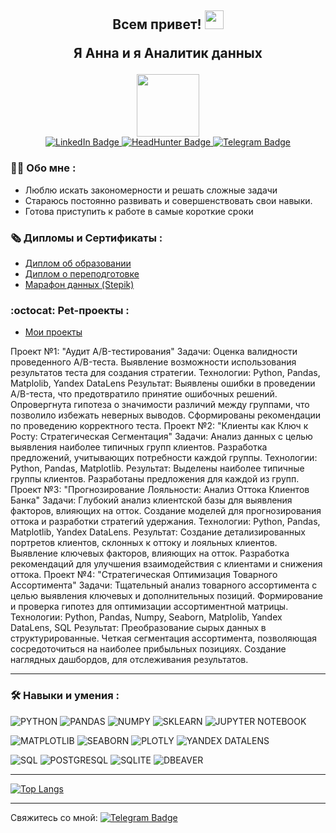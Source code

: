 <h2 align="center">
  Всем привет! 
  <img src="https://media.giphy.com/media/hvRJCLFzcasrR4ia7z/giphy.gif" width="30px"/>
  
  Я Анна и я Аналитик данных
</h2>

<div id="header" align="center">
  <img src="https://media4.giphy.com/media/v1.Y2lkPTc5MGI3NjExdnJrMW9vZjZnNDQ0NjB6eHFpamcwenYwZ2ljNXEyODc4d251c3BvcyZlcD12MV9pbnRlcm5hbF9naWZfYnlfaWQmY3Q9Zw/nNOAPjUdo4mpZFkDf8/giphy.gif" width="100"/>
</div>

<div id="badges" align="center">
  <a href="https://www.linkedin.com/in/anna-vakhrusheva-859448357/">
    <img src="https://img.shields.io/badge/LinkedIn-blue?style=for-the-badge&logo=linkedin&logoColor=white" alt="LinkedIn Badge"/>
  </a>
  <a href="https://perm.hh.ru/resume/7f1ba4dcff0e4818ae0039ed1f6d6c6a726e50">
    <img src="https://img.shields.io/badge/HeadHunter-red?style=for-the-badge&logo=twitter&logoColor=white" alt="HeadHunter Badge"/>
  </a>
  <a href="https://t.me/AnnaV_Winter">
    <img src="https://img.shields.io/badge/Telegram-blue?style=for-the-badge&logo=twitter&logoColor=white" alt="Telegram Badge"/>
  </a>
</div>

### :woman_technologist: Обо мне :

- Люблю искать закономерности и решать сложные задачи
- Стараюсь постоянно развивать и совершенствовать свои навыки.
- Готова приступить к работе в самые короткие сроки

### 🗞️ Дипломы и Сертификаты  :
- <a href="https://drive.google.com/file/d/1NNG7NWS5XWw1orC02CXbJhM4GNDda4Yn/view?usp=sharing" rel="nofollow">Диплом об образовании</a>
- <a href="https://drive.google.com/file/d/1JYnLc0yos55Y0gRdiczv4QRz3nPetUNo/view?usp=sharing" rel="nofollow">Диплом о переподготовке</a>
- <a href="https://drive.google.com/file/d/1tZRNWlpye20SVWUFuHd4yLAcQSq9aOD-/view?usp=sharing" rel="nofollow">Марафон данных (Stepik)</a>

### :octocat: Pet-проекты  :

- <a href="https://github.com/AnnaWinterV/My-projects">Мои проекты</a>

Проект №1: "Аудит A/B-тестирования"
Задачи:
Оценка валидности проведенного A/B-теста.
Выявление возможности использования результатов теста для создания стратегии.
Технологии:
Python, Pandas, Matplolib, Yandex DataLens
Результат:
Выявлены ошибки в проведении A/B-теста, что предотвратило принятие ошибочных решений.
Опровергнута гипотеза о значимости различий между группами, что позволило избежать неверных выводов.
Сформированы рекомендации по проведению корректного теста.
Проект №2: "Клиенты как Ключ к Росту: Стратегическая Сегментация"
Задачи:
Анализ данных с целью выявления наиболее типичных групп клиентов.
Разработка предложений, учитывающих потребности каждой группы.
Технологии:
Python, Pandas, Matplotlib.
Результат:
Выделены наиболее типичные группы клиентов.
Разработаны предложения для каждой из групп.
Проект №3: "Прогнозирование Лояльности: Анализ Оттока Клиентов Банка"
Задачи:
Глубокий анализ клиентской базы для выявления факторов, влияющих на отток.
Создание моделей для прогнозирования оттока и разработки стратегий удержания.
Технологии:
Python, Pandas, Matplotlib, Yandex DataLens.
Результат:
Создание детализированных портретов клиентов, склонных к оттоку и лояльных клиентов.
Выявление ключевых факторов, влияющих на отток.
Разработка рекомендаций для улучшения взаимодействия с клиентами и снижения оттока.
Проект №4: "Стратегическая Оптимизация Товарного Ассортимента"
Задачи:
Тщательный анализ товарного ассортимента с целью выявления ключевых и дополнительных позиций.
Формирование и проверка гипотез для оптимизации ассортиментной матрицы.
Технологии:
Python, Pandas, Numpy, Seaborn, Matplolib, Yandex DataLens, SQL
Результат:
Преобразование сырых данных в структурированные.
Четкая сегментация ассортимента, позволяющая сосредоточиться на наиболее прибыльных позициях.
Создание наглядных дашбордов, для отслеживания результатов.



---

### :hammer_and_wrench: Навыки и умения :
![PYTHON](https://img.shields.io/badge/PYTHON-F7DF1E?style=for-the-badge&logo=python&logoColor=black)
![PANDAS](https://img.shields.io/badge/PANDAS-%23593d88.svg?style=for-the-badge&logo=pandas&logoColor=white)
![NUMPY](https://img.shields.io/badge/NUMPY-black?style=for-the-badge&logo=numpy&logoColor=white)
![SKLEARN](https://img.shields.io/badge/SKLEARN-%2338B2AC.svg?style=for-the-badge&logo=sklearn&logoColor=white)
![JUPYTER NOTEBOOK](https://img.shields.io/badge/Jupyter%20Notebook-316192?style=for-the-badge&logo=JupyterNotebook&logoColor=white)

![MATPLOTLIB](https://img.shields.io/badge/MATPLOTLIB-black?style=for-the-badge&logo=matplotlib&logoColor=white)
![SEABORN](https://img.shields.io/badge/SEABORN-%23E0234E.svg?style=for-the-badge&logo=seaborn&logoColor=white)
![PLOTLY](https://img.shields.io/badge/PLOTLY-%230081CB.svg?style=for-the-badge&logo=plotly&logoColor=white)
![YANDEX DATALENS](https://img.shields.io/badge/yandex%20datalens-black?style=for-the-badge&logo=yandexdatalens&logoColor=white)

![SQL](https://img.shields.io/badge/SQL-316192?style=for-the-badge&logo=sql&logoColor=white)
![POSTGRESQL](https://img.shields.io/badge/POSTGRESQL-6DA55F?style=for-the-badge&logo=postgresql&logoColor=white)
![SQLITE](https://img.shields.io/badge/SQLITE-%2320232a.svg?style=for-the-badge&logo=sqlite&logoColor=%2361DAFB)
![DBEAVER](https://img.shields.io/badge/DBEAVER-371777?style=for-the-badge&logo=dbeaver&logoColor=white)

---

[![Top Langs](https://github-readme-stats.vercel.app/api/top-langs/?username=AnnaWinterV&theme=vision-friendly-dark&layout=compact)](https://github.com/anuraghazra/github-readme-stats)

---

Свяжитесь со мной: [![Telegram Badge](https://img.shields.io/badge/-AnnaV_Winter-blue?style=flat&logo=Telegram&logoColor=white)](https://t.me/AnnaV_Winter) 

<div>
  <a href="https://t.me/AnnaV_Winter">
  <img src="https://komarev.com/ghpvc/?username=AnnaWinterV&style=flat-square&color=blue" alt=""
  align="center"/>
</div>
  


